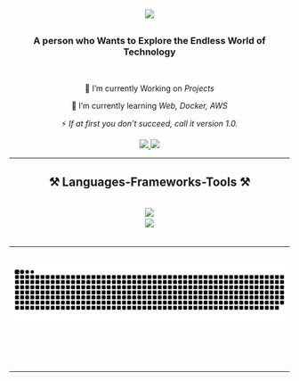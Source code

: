 <!--<img align="right" src="https://visitor-badge.laobi.icu/badge?page_id=nihal444.nihal444" />-->

<h1 align="center">
    <img src="https://readme-typing-svg.herokuapp.com/?font=Righteous&size=35&center=true&vCenter=true&width=500&height=70&duration=4000&lines=Hi+There!+👋;+I'm+Nihal+K;" />
</h1>

<h3 align="center">A person who Wants to Explore the Endless World of Technology</h3>

<br/>

<div align="center">
 
 🔭 I’m currently Working on *Projects*
 
 🌱 I’m currently learning *Web, Docker, AWS*

<!--💬 Ask me about **my hobbies**-->

⚡ *If at first you don’t succeed, call it version 1.0.*

 </div>
 
<div align="center"> 
  <a href="mailto:nihalrocks444@gmail.com">
    <img src="https://img.shields.io/badge/Gmail-333333?style=for-the-badge&logo=gmail&logoColor=red" />
  </a>
  <a href="https://linkedin.com/in/nihal-k159" target="_blank">
    <img src="https://img.shields.io/badge/LinkedIn-0077B5?style=for-the-badge&logo=linkedin&logoColor=white" target="_blank" />
  </a>
  <!--<a href="https://salesp07.github.io" target="_blank">
     <img src="https://img.shields.io/badge/Portfolio-FF5722?style=for-the-badge&logo=todoist&logoColor=white" target="_blank" /> <!-- sqlite, safari, google-chrome are other good icon options -->
  </a>
</div>

 <hr/>
 
<h2 align="center">⚒️ Languages-Frameworks-Tools ⚒️</h2>
<br/>
<div align="center">
    <img src="https://skillicons.dev/icons?i=bootstrap,html,css,vscode,github,git" /><br>
    <img src="https://skillicons.dev/icons?i=python,javascript,c,mongodb,java,mysql" /><br>
</div>

<br/>
<hr/>

<div align="center">
  <!--<h2>🐍 My Contributions 🐍</h2>-->
  <br>
  <img alt="snake eating my contributions" src="https://raw.githubusercontent.com/salesp07/salesp07/output/github-contribution-grid-snake.svg" />
  
  <br/><br/><br/>
</div>

<hr/>

<!--<h2 align="center">⚡ Stats ⚡</h2>
<br>
<div align=center>
  <img width=390 src="https://github-readme-streak-stats-nihal444.vercel.app/?user=nihal444&theme=react&border_radius=10" alt="streak stats"/>
  <img width=390 src="https://github-readme-stats-nihal444.vercel.app/api?username=nihal444&count_private=true&show_icons=true&theme=react&rank_icon=github&border_radius=10" alt="readme stats" />
  <br/>
  <img width=325 align="center" src="https://github-readme-stats-nihal444.vercel.app/api/top-langs/?username=nihal444&hide=HTML&langs_count=8&layout=compact&theme=react&border_radius=10&size_weight=0.5&count_weight=0.5&exclude_repo=github-readme-stats" alt="top langs" />
</div>

<br/><br/>
-->
<br/>
